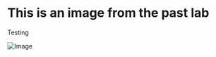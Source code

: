 # This is an image from the past lab

Testing

![Image](/Users/xicoreyes/Documents/GitHub/cse15l-lab-reports/lab1sstesting.png)
